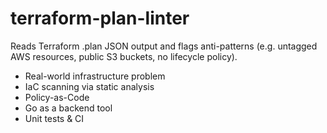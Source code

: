 # terraform-plan-linter

Reads Terraform .plan JSON output and flags anti-patterns (e.g. untagged AWS resources, public S3 buckets, no lifecycle policy).

- Real-world infrastructure problem
- IaC scanning via static analysis
- Policy-as-Code
- Go as a backend tool
- Unit tests & CI